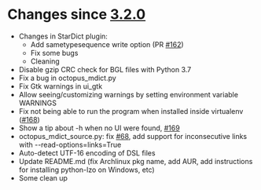 # Changes since [3.2.0](./3.2.0.md) #

- Changes in StarDict plugin:
	+ Add sametypesequence write option (PR [#162](https://github.com/ilius/pyglossary/pull/162))
	+ Fix some bugs
	+ Cleaning
- Disable gzip CRC check for BGL files with Python 3.7
- Fix a bug in octopus_mdict.py
- Fix Gtk warnings in ui_gtk
- Allow seeing/customizing warnings by setting environment variable WARNINGS
- Fix not being able to run the program when installed inside virtualenv ([#168](https://github.com/ilius/pyglossary/issues/168))
- Show a tip about -h when no UI were found, [#169](https://github.com/ilius/pyglossary/issues/169)
- octopus_mdict_source.py: fix [#68](https://github.com/ilius/pyglossary/issues/68), add support for inconsecutive links with --read-options=links=True
- Auto-detect UTF-16 encoding of DSL files
- Update README.md (fix Archlinux pkg name, add AUR, add instructions for installing python-lzo on Windows, etc)
- Some clean up
